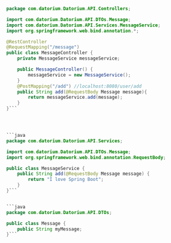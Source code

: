 


```java
package com.datorium.Datorium.API.Controllers;

import com.datorium.Datorium.API.DTOs.Message;
import com.datorium.Datorium.API.Services.MessageService;
import org.springframework.web.bind.annotation.*;

@RestController
@RequestMapping("/message")
public class MessageController {
    private MessageService messageService;

    public MessageController() {
        messageService = new MessageService();
    }
    @PostMapping("/add") //localhost:8080/user/add
    public String add(@RequestBody Message message){
        return messageService.add(message);
    }
}```




```java
package com.datorium.Datorium.API.Services;

import com.datorium.Datorium.API.DTOs.Message;
import org.springframework.web.bind.annotation.RequestBody;

public class MessageService {
    public String add(@RequestBody Message message) {
        return "I love Spring Boot";
    }
}```


```java
package com.datorium.Datorium.API.DTOs;

public class Message {
    public String myMessage;
}```




